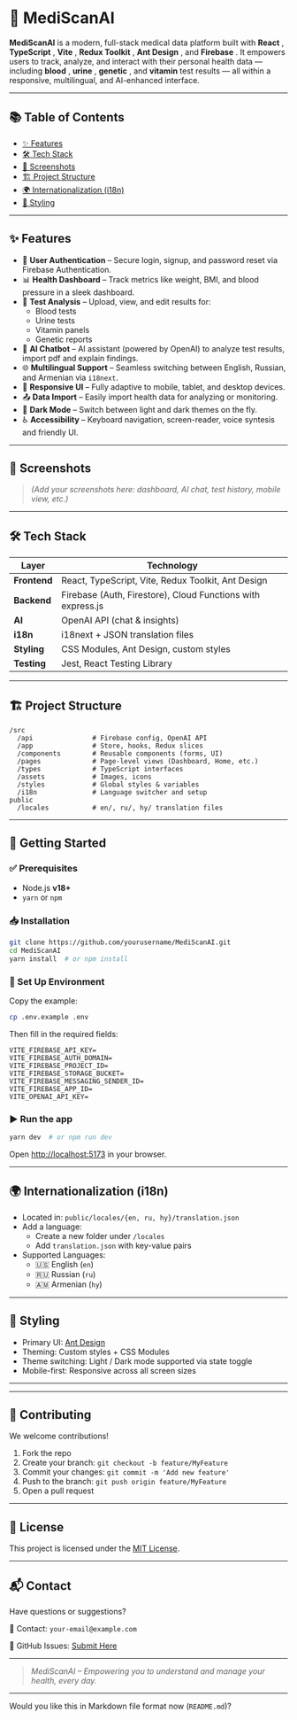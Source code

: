 # 🧠 MediScanAI

**MediScanAI** is a modern, full-stack medical data platform built with  **React** ,  **TypeScript** ,  **Vite** ,  **Redux Toolkit** ,  **Ant Design** , and  **Firebase** . It empowers users to track, analyze, and interact with their personal health data — including  **blood** ,  **urine** ,  **genetic** , and **vitamin** test results — all within a responsive, multilingual, and AI-enhanced interface.

---

## 📚 Table of Contents

* [✨ Features](#-features)
* [🛠️ Tech Stack](#️-tech-stack)
* [📸 Screenshots](https://chatgpt.com/c/682d1efd-39e0-8004-8153-0191767d7538#-screenshots)
* [🏗️ Project Structure](https://chatgpt.com/c/682d1efd-39e0-8004-8153-0191767d7538#-project-structure)
* [🌍 Internationalization (i18n)](https://github.com/MediScanAi/MediScanAi/tree/main/public/locales)
* [🎨 Styling](https://github.com/MediScanAi/MediScanAi/tree/main/src/assets/styles)

---

## ✨ Features

* 🔐 **User Authentication** – Secure login, signup, and password reset via Firebase Authentication.
* 📊 **Health Dashboard** – Track metrics like weight, BMI, and blood pressure in a sleek dashboard.
* 🧪 **Test Analysis** – Upload, view, and edit results for:
  * Blood tests
  * Urine tests
  * Vitamin panels
  * Genetic reports
* 🤖 **AI Chatbot** – AI assistant (powered by OpenAI) to analyze test results, import pdf and explain findings.
* 🌐 **Multilingual Support** – Seamless switching between English, Russian, and Armenian via `i18next`.
* 📱 **Responsive UI** – Fully adaptive to mobile, tablet, and desktop devices.
* 📤 **Data Import** – Easily import health data for analyzing or monitoring.
* 🌙 **Dark Mode** – Switch between light and dark themes on the fly.
* ♿ **Accessibility** – Keyboard navigation, screen-reader, voice syntesis and friendly UI.

---

## 📸 Screenshots

> *(Add your screenshots here: dashboard, AI chat, test history, mobile view, etc.)*

---

## 🛠️ Tech Stack

| Layer              | Technology                                                  |
| ------------------ | ----------------------------------------------------------- |
| **Frontend** | React, TypeScript, Vite, Redux Toolkit, Ant Design          |
| **Backend**  | Firebase (Auth, Firestore), Cloud Functions with express.js |
| **AI**       | OpenAI API (chat & insights)                                |
| **i18n**     | i18next + JSON translation files                            |
| **Styling**  | CSS Modules, Ant Design, custom styles                      |
| **Testing**  | Jest, React Testing Library                                 |

---

## 🏗️ Project Structure

```
/src
  /api               # Firebase config, OpenAI API
  /app               # Store, hooks, Redux slices
  /components        # Reusable components (forms, UI)
  /pages             # Page-level views (Dashboard, Home, etc.)
  /types             # TypeScript interfaces
  /assets            # Images, icons
  /styles            # Global styles & variables
  /i18n              # Language switcher and setup
public
  /locales           # en/, ru/, hy/ translation files
```

---

## 🚀 Getting Started

### ✅ Prerequisites

* Node.js **v18+**
* `yarn` or `npm`

### 📥 Installation

```bash
git clone https://github.com/yourusername/MediScanAI.git
cd MediScanAI
yarn install  # or npm install
```

### 🔑 Set Up Environment

Copy the example:

```bash
cp .env.example .env
```

Then fill in the required fields:

```env
VITE_FIREBASE_API_KEY=
VITE_FIREBASE_AUTH_DOMAIN=
VITE_FIREBASE_PROJECT_ID=
VITE_FIREBASE_STORAGE_BUCKET=
VITE_FIREBASE_MESSAGING_SENDER_ID=
VITE_FIREBASE_APP_ID=
VITE_OPENAI_API_KEY=
```

### ▶️ Run the app

```bash
yarn dev  # or npm run dev
```

Open [http://localhost:5173](http://localhost:5173/) in your browser.

---

## 🌍 Internationalization (i18n)

* Located in: `public/locales/{en, ru, hy}/translation.json`
* Add a language:
  * Create a new folder under `/locales`
  * Add `translation.json` with key-value pairs
* Supported Languages:
  * 🇺🇸 English (`en`)
  * 🇷🇺 Russian (`ru`)
  * 🇦🇲 Armenian (`hy`)

---

## 🎨 Styling

* Primary UI: [Ant Design](https://ant.design/)
* Theming: Custom styles + CSS Modules
* Theme switching: Light / Dark mode supported via state toggle
* Mobile-first: Responsive across all screen sizes

---

---

## 🤝 Contributing

We welcome contributions!

1. Fork the repo
2. Create your branch: `git checkout -b feature/MyFeature`
3. Commit your changes: `git commit -m 'Add new feature'`
4. Push to the branch: `git push origin feature/MyFeature`
5. Open a pull request

---

## 📄 License

This project is licensed under the [MIT License](https://chatgpt.com/c/LICENSE).

---

## 📬 Contact

Have questions or suggestions?

📧 Contact: `your-email@example.com`

📌 GitHub Issues: [Submit Here](https://github.com/yourusername/MediScanAI/issues)

---

> *MediScanAI – Empowering you to understand and manage your health, every day.*

---

Would you like this in Markdown file format now (`README.md`)?

